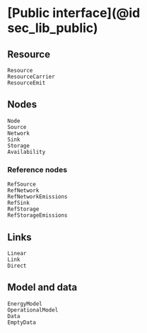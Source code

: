 # [Public interface](@id sec_lib_public)

## Resource

```@docs
Resource
ResourceCarrier
ResourceEmit
```

## Nodes

```@docs
Node
Source
Network
Sink
Storage
Availability
```

### Reference nodes

```@docs
RefSource
RefNetwork
RefNetworkEmissions
RefSink
RefStorage
RefStorageEmissions
```

## Links

```@docs
Linear
Link
Direct
```

## Model and data

```@docs
EnergyModel
OperationalModel
Data
EmptyData
```
